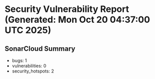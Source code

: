 # Security Vulnerability Report (Generated: Mon Oct 20 04:37:00 UTC 2025)


## SonarCloud Summary
* bugs: 1
* vulnerabilities: 0
* security_hotspots: 2
